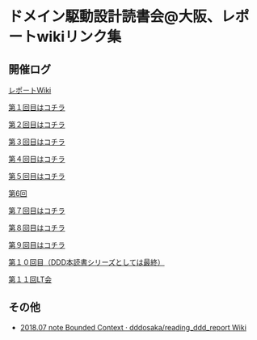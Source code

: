 ドメイン駆動設計読書会@大阪、レポートwikiリンク集
=======

## 開催ログ

[レポートWiki](https://github.com/dddosaka/reading_ddd_report/wiki/_pages)

[第１回目はコチラ](https://github.com/dddosaka/reading_ddd_report/wiki/vol1_20140222)

[第２回目はコチラ](https://github.com/dddosaka/reading_ddd_report/wiki/vol2_20140309)

[第３回目はコチラ](https://github.com/dddosaka/reading_ddd_report/wiki/vol3_20140323)

[第４回目はコチラ](https://github.com/dddosaka/reading_ddd_report/wiki/vol4_20140406)

[第５回目はコチラ](https://github.com/dddosaka/reading_ddd_report/wiki/vol5_20140419)

[第6回](https://github.com/dddosaka/reading_ddd_report/wiki/vol6_20140506)

[第７回目はコチラ](https://github.com/dddosaka/reading_ddd_report/wiki/vol7_20140601)

[第８回目はコチラ](https://github.com/dddosaka/reading_ddd_report/wiki/vol8_20140622)

[第９回目はコチラ](https://github.com/dddosaka/reading_ddd_report/wiki/vol9_20140713)

[第１０回目（DDD本読書シリーズとしては最終）](https://github.com/dddosaka/reading_ddd_report/wiki/vol10_20140823)

[第１１回LT会](https://github.com/dddosaka/reading_ddd_report/wiki/vol11_20140921_lightning_talks)

## その他

- [2018\.07 note Bounded Context · dddosaka/reading\_ddd\_report Wiki](https://github.com/dddosaka/reading_ddd_report/wiki/2018.07-note-Bounded-Context)
